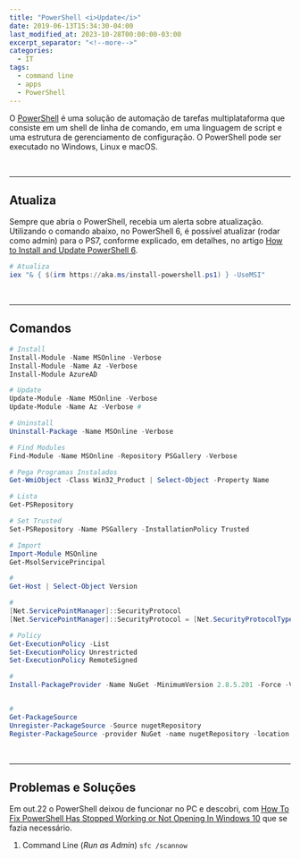 ```yaml
---
title: "PowerShell <i>Update</i>"
date: 2019-06-13T15:34:30-04:00
last_modified_at: 2023-10-28T00:00:00-03:00
excerpt_separator: "<!--more-->"
categories:
  - IT
tags:
  - command line
  - apps
  - PowerShell
---
```


O [PowerShell](https://learn.microsoft.com/pt-br/powershell/scripting/overview?view=powershell-7.2) é uma solução de automação de tarefas multiplataforma que consiste em um shell de linha de comando, em uma linguagem de script e uma estrutura de gerenciamento de configuração. O PowerShell pode ser executado no Windows, Linux e macOS.

<br>




---

## Atualiza

Sempre que abria o PowerShell, recebia um alerta sobre atualização. Utilizando o comando abaixo, no PowerShell 6, é possível atualizar (rodar como admin) para o PS7, conforme explicado, em detalhes, no artigo [How to Install and Update PowerShell 6](https://www.thomasmaurer.ch/2019/03/how-to-install-and-update-powershell-6/).

```powershell
# Atualiza
iex "& { $(irm https://aka.ms/install-powershell.ps1) } -UseMSI"
```

<br>

---

## Comandos

```powershell
# Install
Install-Module -Name MSOnline -Verbose
Install-Module -Name Az -Verbose
Install-Module AzureAD

# Update
Update-Module -Name MSOnline -Verbose
Update-Module -Name Az -Verbose #

# Uninstall
Uninstall-Package -Name MSOnline -Verbose

# Find Modules
Find-Module -Name MSOnline -Repository PSGallery -Verbose

# Pega Programas Instalados
Get-WmiObject -Class Win32_Product | Select-Object -Property Name

# Lista
Get-PSRepository

# Set Trusted
Set-PSRepository -Name PSGallery -InstallationPolicy Trusted

# Import
Import-Module MSOnline
Get-MsolServicePrincipal

#
Get-Host | Select-Object Version

#
[Net.ServicePointManager]::SecurityProtocol
[Net.ServicePointManager]::SecurityProtocol = [Net.SecurityProtocolType]::Tls12

# Policy
Get-ExecutionPolicy -List
Set-ExecutionPolicy Unrestricted
Set-ExecutionPolicy RemoteSigned

#
Install-PackageProvider -Name NuGet -MinimumVersion 2.8.5.201 -Force -Verbose


#
Get-PackageSource
Unregister-PackageSource -Source nugetRepository
Register-PackageSource -provider NuGet -name nugetRepository -location https://www.nuget.org/api/v2
```

<br>

---

## Problemas e Soluções

Em out.22 o PowerShell deixou de funcionar no PC e descobri, com [How To Fix PowerShell Has Stopped Working or Not Opening In Windows 10](https://www.youtube.com/watch?v=QfCKCasBef4) que se fazia necessário.

1. Command Line (_Run as Admin_) `sfc /scannow`

